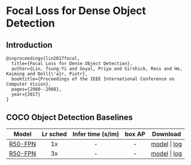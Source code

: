 # Focal Loss for Dense Object Detection

## Introduction

```
@inproceedings{lin2017focal,
  title={Focal Loss for Dense Object Detection},
  author={Lin, Tsung-Yi and Goyal, Priya and Girshick, Ross and He, Kaiming and Doll{\'a}r, Piotr},
  booktitle={Proceedings of the IEEE International Conference on Computer Vision},
  pages={2980--2988},
  year={2017}
}
```

## COCO Object Detection Baselines

| Model | Lr sched | Infer time (s/im) | box AP | Download |
| :---: | :------: | :---------------: | :----: | :------: |
| [R50-FPN](coco_retinanet_R_50_FPN_1x.yml) | 1x | - | - | [model]() &#124; [log]() |
| [R50-FPN](coco_retinanet_R_50_FPN_3x.yml) | 3x | - | - | [model]() &#124; [log]() |
